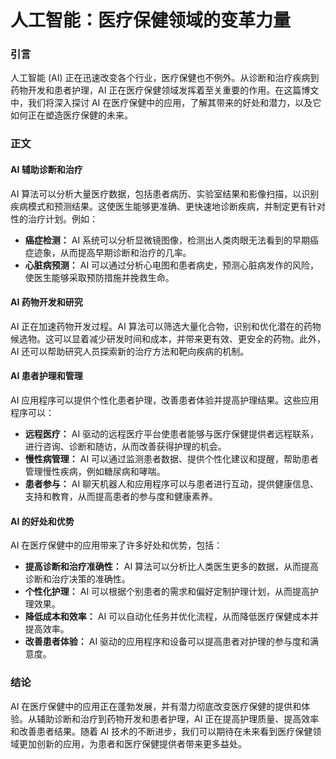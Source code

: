 # 人工智能：医疗保健领域的变革力量

### 引言

人工智能 (AI) 正在迅速改变各个行业，医疗保健也不例外。从诊断和治疗疾病到药物开发和患者护理，AI 正在医疗保健领域发挥着至关重要的作用。在这篇博文中，我们将深入探讨 AI 在医疗保健中的应用，了解其带来的好处和潜力，以及它如何正在塑造医疗保健的未来。

### 正文

#### AI 辅助诊断和治疗

AI 算法可以分析大量医疗数据，包括患者病历、实验室结果和影像扫描，以识别疾病模式和预测结果。这使医生能够更准确、更快速地诊断疾病，并制定更有针对性的治疗计划。例如：

- **癌症检测：** AI 系统可以分析显微镜图像，检测出人类肉眼无法看到的早期癌症迹象，从而提高早期诊断和治疗的几率。
- **心脏病预测：** AI 可以通过分析心电图和患者病史，预测心脏病发作的风险，使医生能够采取预防措施并挽救生命。

#### AI 药物开发和研究

AI 正在加速药物开发过程。AI 算法可以筛选大量化合物，识别和优化潜在的药物候选物。这可以显着减少研发时间和成本，并带来更有效、更安全的药物。此外，AI 还可以帮助研究人员探索新的治疗方法和靶向疾病的机制。

#### AI 患者护理和管理

AI 应用程序可以提供个性化患者护理，改善患者体验并提高护理结果。这些应用程序可以：

- **远程医疗：** AI 驱动的远程医疗平台使患者能够与医疗保健提供者远程联系，进行咨询、诊断和随访，从而改善获得护理的机会。
- **慢性病管理：** AI 可以通过监测患者数据、提供个性化建议和提醒，帮助患者管理慢性疾病，例如糖尿病和哮喘。
- **患者参与：** AI 聊天机器人和应用程序可以与患者进行互动，提供健康信息、支持和教育，从而提高患者的参与度和健康素养。

#### AI 的好处和优势

AI 在医疗保健中的应用带来了许多好处和优势，包括：

- **提高诊断和治疗准确性：** AI 算法可以分析比人类医生更多的数据，从而提高诊断和治疗决策的准确性。
- **个性化护理：** AI 可以根据个别患者的需求和偏好定制护理计划，从而提高护理效果。
- **降低成本和效率：** AI 可以自动化任务并优化流程，从而降低医疗保健成本并提高效率。
- **改善患者体验：** AI 驱动的应用程序和设备可以提高患者对护理的参与度和满意度。

### 结论

AI 在医疗保健中的应用正在蓬勃发展，并有潜力彻底改变医疗保健的提供和体验。从辅助诊断和治疗到药物开发和患者护理，AI 正在提高护理质量、提高效率和改善患者结果。随着 AI 技术的不断进步，我们可以期待在未来看到医疗保健领域更加创新的应用，为患者和医疗保健提供者带来更多益处。
